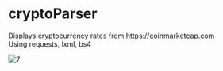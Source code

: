 # cryptoParser
 Displays cryptocurrency rates from https://coinmarketcap.com <br>
 Using requests, lxml, bs4

![7](https://user-images.githubusercontent.com/54048747/222354091-339fa65f-101a-4cda-9b04-20d95c27234f.JPG)
